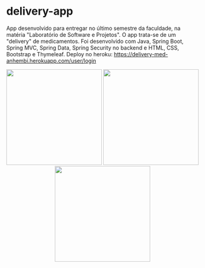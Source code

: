 # delivery-app
App desenvolvido para entregar no último semestre da faculdade, na matéria "Laboratório de Software e Projetos". O app trata-se de um "delivery" de medicamentos. Foi desenvolvido com Java, Spring Boot, Spring MVC, Spring Data, Spring Security no backend e HTML, CSS, Bootstrap e Thymeleaf. Deploy no heroku: https://delivery-med-anhembi.herokuapp.com/user/login

<div align="center">
    <img length="500" width="250" src="https://user-images.githubusercontent.com/88911545/175469587-08f2ccdd-ed19-4d63-be67-0934e34ae5f7.png"/>
    <img length="500" width="250" src="https://user-images.githubusercontent.com/88911545/175469590-b319276b-ca8d-481e-bbd8-ca5bebb777d0.png"/>
    <img length="500" width="250" src="https://user-images.githubusercontent.com/88911545/175469145-db7ac717-2db5-40b9-9985-22393505e824.png"/>
</div> 
